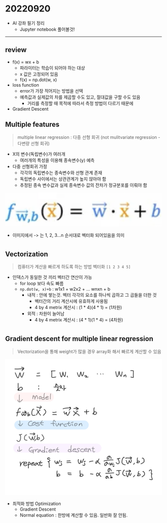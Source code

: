 # 20220920

- AI 강좌 필기 정리
    - Jupyter notebook 풀어볼것!

---

## review
- f(x) = wx + b
    - 파라미터는 학습이 되어야 하는 대상
    - x 값은 고정되어 있음
    - f(x) = np.dot(w, x)
- loss function
    - error가 가장 적어지는 방법을 선택
    - 예측값과 실제값의 차를 제곱할 수도 있고, 절대값을 구할 수도 있음
        - 거리를 측정할 때 목적에 따라서 측정 방법이 다르기 때문에
- Gradient Descent



## Multiple features
> multiple linear regression : 다중 선형 회귀
(not mulitvariate regression - 다변량 선형 회귀)


- X의 변수(독립변수)가 여러개
    - 여러개의 특성을 이용해 종속변수(y) 예측
- 다중 선형회귀 가정
    - 각각의 독립변수는 종속변수와 선형 관계 존재
    - 독립변수 사이에서는 상관관계가 높지 않아야 함
    - 추정된 종속 변수값과 실제 종속변수 값의 잔차가 정규분포를 이뤄야 함


![다중 선형 회귀](./imgs/multiple-linear-regression.png)
- 이미지에서 -> 는 1, 2, 3...n 순서대로 벡터화 되어있음을 의미

#

## Vectorization
> 컴퓨터가 계산을 빠르게 하도록 하는 방법
> 벡터화 `[1 2 3 4 5]`
- 인덱스가 동일한 것 끼리 벡터간 연산이 가능
    - for loop 보다 속도 빠름
    - `np.dot(w, x)+b` : w1x1 + w2x2 + ... wnxn + b
        - 내적 : 안에 쌓는것. 벡터 각각의 요소를 하나씩 곱하고 그 곱들을 더한 것 
            - 벡터간의 거리 계산시에 유효하게 사용됨
            - 4 by 4 metrix 계산시 : (1 * 4)(4 * 1) = (1차원)
        - 외적 : 차원이 늘어남
            - 4 by 4 metrix 계산시 : (4 * 1)(1 * 4) = (4차원)


#

## Gradient descent for multiple linear regression
> Vectorization을 통해 weight가 많을 경우 array화 해서 빠르게 계산할 수 있음

![다중 선형 회귀의 흐름](./imgs/multiple-linear-regression_flow.jpeg)

- 최적화 방법 Optimization
    - Gradient Descent 
    - Normal equation : 한방에 계산할 수 있음. 일반화 잘 안됨. 
